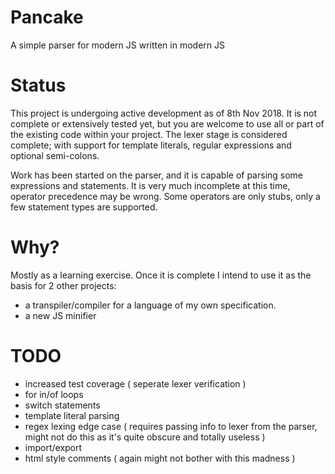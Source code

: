 # Pancake
A simple parser for modern JS written in modern JS

# Status
This project is undergoing active development as of 8th Nov 2018. It is not complete or extensively tested yet, but you are welcome to use all or part of the existing code within your project. The lexer stage is considered complete; with support for template literals, regular expressions and optional semi-colons.

Work has been started on the parser, and it is capable of parsing some expressions and statements. It is very much incomplete at this time, operator precedence may be wrong. Some operators are only stubs, only a few statement types are supported. 

<!-- # Concepts -->

# Why?
Mostly as a learning exercise. Once it is complete I intend to use it as the basis for 2 other projects:
- a transpiler/compiler for a language of my own specification.
- a new JS minifier

# TODO
- increased test coverage ( seperate lexer verification )
- for in/of loops
- switch statements
- template literal parsing
- regex lexing edge case ( requires passing info to lexer from the parser, might not do this as it's quite obscure and totally useless )
- import/export
- html style comments ( again might not bother with this madness )
